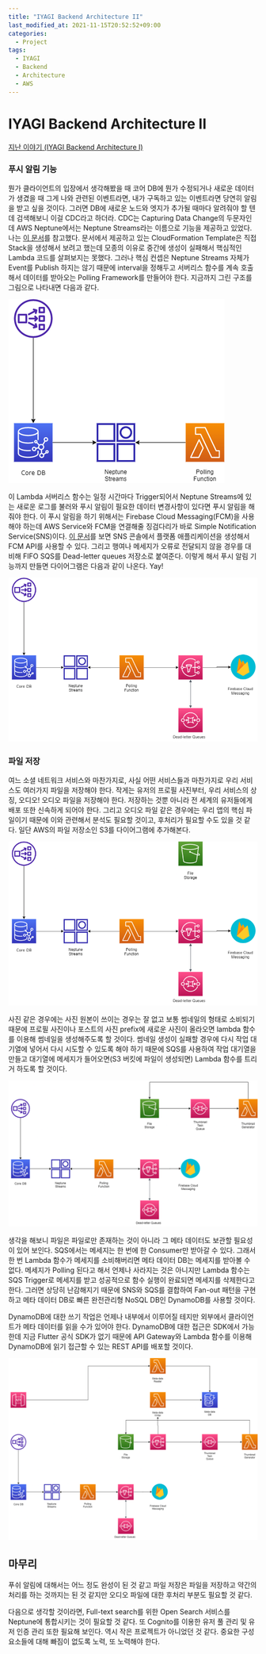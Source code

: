 ```yaml
---
title: "IYAGI Backend Architecture II"
last_modified_at: 2021-11-15T20:52:52+09:00
categories:
  - Project
tags:
  - IYAGI
  - Backend
  - Architecture
  - AWS
---
```


# IYAGI Backend Architecture II

[지난 이야기 (IYAGI Backend Architecture I)](2021-11-14-iyagi-backend-arch2.md)

### 푸시 알림 기능

뭔가 클라이언트의 입장에서 생각해봤을 때 코어 DB에 뭔가 수정되거나 새로운 데이터가 생겼을 때 그게 나와 관련된 이벤트라면, 내가 구독하고 있는 이벤트라면 당연히 알림을 받고 싶을 것이다. 그러면 DB에 새로운 노드와 엣지가 추가될 때마다 알려줘야 할 텐데 검색해보니 이걸 CDC라고 하더라. CDC는 Capturing Data Change의 두문자인데 AWS Neptune에서는 Neptune Streams라는 이름으로 기능을 제공하고 있었다. 나는 [이 문서](https://aws.amazon.com/ko/blogs/database/capture-graph-changes-using-neptune-streams/)를 참고했다. 문서에서 제공하고 있는 CloudFormation Template은 직접 Stack을 생성해서 보려고 했는데 모종의 이유로 중간에 생성이 실패해서 핵심적인 Lambda 코드를 살펴보지는 못했다. 그러나 핵심 컨셉은 Neptune Streams 자체가 Event를 Publish 하지는 않기 때문에 interval을 정해두고 서버리스 함수를 계속 호출해서 데이터를 받아오는 Polling Framework를 만들어야 한다. 지금까지 그린 구조를 그림으로 나타내면 다음과 같다.

![architecture image](/assets/images/IYAGI_Architecture.drawio_2.png)

이 Lambda 서버리스 함수는 일정 시간마다 Trigger되어서 Neptune Streams에 있는 새로운 로그를 불러와 푸시 알림이 필요한 데이터 변경사항이 있다면 푸시 알림을 해줘야 한다. 이 푸시 알림을 하기 위해서는 Firebase Cloud Messaging(FCM)을 사용해야 하는데 AWS Service와 FCM을 연결해줄 징검다리가 바로 Simple Notification Service(SNS)이다. [이 문서](https://aws.amazon.com/ko/premiumsupport/knowledge-center/create-android-push-messaging-sns/)를 보면 SNS 콘솔에서 플랫폼 애플리케이션을 생성해서 FCM API를 사용할 수 있다. 그리고 행여나 메세지가 오류로 전달되지 않을 경우를 대비해 FIFO SQS를 Dead-letter queues 저장소로 붙여준다. 이렇게 해서 푸시 알림 기능까지 만들면 다이어그램은 다음과 같이 나온다. Yay!

![architecture image](/assets/images/IYAGI_Architecture.drawio_3.png)

### 파일 저장

여느 소셜 네트워크 서비스와 마찬가지로, 사실 어떤 서비스들과 마찬가지로 우리 서비스도 여러가지 파일을 저장해야 한다. 작게는 유저의 프로필 사진부터, 우리 서비스의 상징, 오디오! 오디오 파일을 저장해야 한다. 저장하는 것뿐 아니라 전 세계의 유저들에게 배포 또한 신속하게 되어야 한다. 그리고 오디오 파일 같은 경우에는 우리 앱의 핵심 파일이기 때문에 이와 관련해서 분석도 필요할 것이고, 후처리가 필요할 수도 있을 것 같다. 일단 AWS의 파일 저장소인 S3를 다이어그램에 추가해본다.

![architecture image](/assets/images/IYAGI_Architecture.drawio_4.png)

사진 같은 경우에는 사진 원본이 쓰이는 경우는 잘 없고 보통 썸네일의 형태로 소비되기 때문에 프로필 사진이나 포스트의 사진 prefix에 새로운 사진이 올라오면 lambda 함수를 이용해 썸네일을 생성해주도록 할 것이다. 썸네일 생성이 실패할 경우에 다시 작업 대기열에 넣어서 다시 시도할 수 있도록 해야 하기 때문에 SQS를 사용하여 작업 대기열을 만들고 대기열에 메세지가 들어오면(S3 버킷에 파일이 생성되면) Lambda 함수를 트리거 하도록 할 것이다.

![architecture image](/assets/images/IYAGI_Architecture.drawio_5.png)

생각을 해보니 파일은 파일로만 존재하는 것이 아니라 그 메타 데이터도 보관할 필요성이 있어 보인다. SQS에서는 메세지는 한 번에 한 Consumer만 받아갈 수 있다. 그래서 한 번 Lambda 함수가 메세지를 소비해버리면 메타 데이터 DB는 메세지를 받아볼 수 없다. 메세지가 Polling 된다고 해서 언제나 사라지는 것은 아니지만 Lambda 함수는 SQS Trigger로 메세지를 받고 성공적으로 함수 실행이 완료되면 메세지를 삭제한다고 한다. 그러면 상당히 난감해지기 때문에 SNS와 SQS를 결합하여 Fan-out 패턴을 구현하고 메타 데이터 DB로 빠른 완전관리형 NoSQL DB인 DynamoDB를 사용할 것이다.  

DynamoDB에 대한 쓰기 작업은 언제나 내부에서 이루어질 테지만 외부에서 클라이언트가 메타 데이터를 읽을 수가 있어야 한다. DynamoDB에 대한 접근은 SDK에서 가능한데 지금 Flutter 공식 SDK가 없기 때문에 API Gateway와 Lambda 함수를 이용해 DynamoDB에 읽기 접근할 수 있는 REST API를 배포할 것이다.

![architecture image](/assets/images/IYAGI_Architecture.drawio_6.png)

## 마무리

푸쉬 알림에 대해서는 어느 정도 완성이 된 것 같고 파일 저장은 파일을 저장하고 약간의 처리를 하는 것까지는 된 것 같지만 오디오 파일에 대한 후처리 부분도 필요할 것 같다.

다음으로 생각할 것이라면, Full-text search를 위한 Open Search 서비스를 Neptune에 통합시키는 것이 필요할 것 같다. 또 Cognito를 이용한 유저 풀 관리 및 유저 인증 관리 또한 필요해 보인다. 역시 작은 프로젝트가 아니었던 것 같다. 중요한 구성 요소들에 대해 빠짐이 없도록 노력, 또 노력해야 한다.
